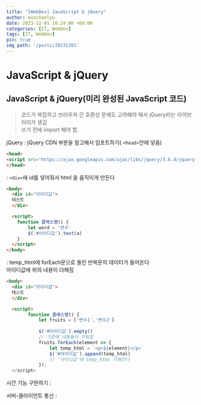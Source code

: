 ```yaml
---
title: "[WebDev] JavaScript & jQuery"
author: eunchaelyu
date: 2023-12-01 18:24:00 +09:00
categories: [IT, WebDev]
tags: [IT, WebDev]
pin: true
img_path: '/posts/20231201'
---
```


# JavaScript & jQuery

##  JavaScript & jQuery(미리 완성된 JavaScript 코드)
> 코드가 복잡하고 브라우저 간 호환성 문제도 고려해야 해서 jQuery라는 라이브러리가 생김\
쓰기 전에 import 해야 함.


jQuery
: jQuery CDN 부분을 참고해서 임포트하기( ``<head>``안에 넣음)

```html
<head>
<script src="https://ajax.googleapis.com/ajax/libs/jquery/3.6.4/jquery.min.js"></script>
</head>
```

: ``<div>``에 id를 넣어줘서 html 을 움직이게 만든다
```html
<body>
  <div id="아이디값">
  테스트
  </div>

  <script>
    function 클래스명() {
	    let word = '변수'
	    $('#아이디값').text(a)
    }
  </script>
</body>
```
:  temp_html에 forEach문으로 돌린 반복문의 데이터가 들어온다\
아이디값에 위의 내용이 더해짐
```html
<body>
  <div id="아이디값">
  테스트
  </div>

  <script>
        function 클래스명() {
            let fruits = ['변수1','변수2']
            
            $('#아이디값').empty()
            // 기존에 내용들이 지워짐
            fruits.forEach(element => {
                let temp_html = `<p>${element}</p>`
                $('#아이디값').append(temp_html)
                // '아이디값'에 temp_html 더해진다
            });
  </script>
```

시간 기능 구현하기
: 

서버-클라이언트 통신
: 



